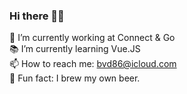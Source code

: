 ### Hi there ✌🏻

🎢 I’m currently working at Connect & Go <br>
📚 I’m currently learning Vue.JS <br>
📫 How to reach me: bvd86@icloud.com <br>
🍺 Fun fact: I brew my own beer. <br>

<!--
**bvd86/bvd86** is a ✨ _special_ ✨ repository because its `README.md` (this file) appears on your GitHub profile.

Here are some ideas to get you started:

- 🔭 I’m currently working on ...
- 🌱 I’m currently learning ...
- 👯 I’m looking to collaborate on ...
- 🤔 I’m looking for help with ...
- 💬 Ask me about ...
- 📫 How to reach me: ...
- 😄 Pronouns: ...
- ⚡ Fun fact: ...
-->
